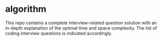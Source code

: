 # algorithm
This repo contains a complete interview-related question solution with an in-depth explanation of the optimal time and space complexity.
The list of coding interview questions is indicated accordingly. 
